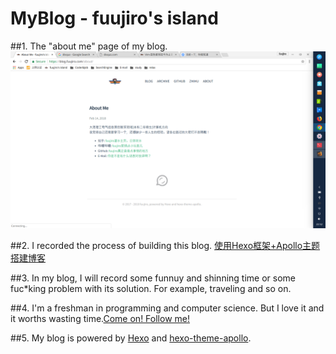 # MyBlog - fuujiro's island
##1. The "about me" page of my blog.
![aboutme](https://raw.githubusercontent.com/fuujiro/pictures/master/DeepinScreenshot_20180409225206.png)

##2. I recorded the process of building this blog.
[使用Hexo框架+Apollo主题搭建博客](https://blog.fuujiro.com/2018/02/14/%E4%BD%BF%E7%94%A8Hexo%E6%A1%86%E6%9E%B6-Apollo%E4%B8%BB%E9%A2%98%E6%90%AD%E5%BB%BA%E5%8D%9A%E5%AE%A2/)

##3. In my blog, I will record some funnuy and shinning time or some fuc*king problem with its solution. For example, traveling and so on.

##4. I'm a freshman in programming and computer science. But I love it and it worths wasting time.[Come on! Follow me!](https://github.com/fuujiro)

##5. My blog is powered by [Hexo](https://github.com/hexojs/hexo) and [hexo-theme-apollo](https://github.com/pinggod/hexo-theme-apollo).